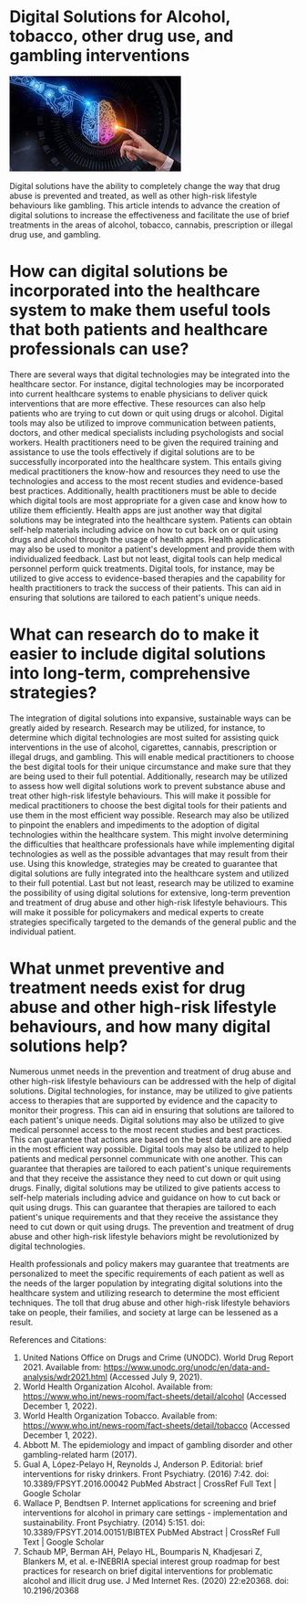 # Digital Solutions for Alcohol, tobacco, other drug use, and gambling interventions
![digital health](download.jpeg)

Digital solutions have the ability to completely change the way that drug abuse is prevented and treated, as well as other high-risk lifestyle behaviours like gambling. This article intends to advance the creation of digital solutions to increase the effectiveness and facilitate the use of brief treatments in the areas of alcohol, tobacco, cannabis, prescription or illegal drug use, and gambling.

# How can digital solutions be incorporated into the healthcare system to make them useful tools that both patients and healthcare professionals can use?

There are several ways that digital technologies may be integrated into the healthcare sector. For instance, digital technologies may be incorporated into current healthcare systems to enable physicians to deliver quick interventions that are more effective. These resources can also help patients who are trying to cut down or quit using drugs or alcohol. Digital tools may also be utilized to improve communication between patients, doctors, and other medical specialists including psychologists and social workers.
Health practitioners need to be given the required training and assistance to use the tools effectively if digital solutions are to be successfully incorporated into the healthcare system. This entails giving medical practitioners the know-how and resources they need to use the technologies and access to the most recent studies and evidence-based best practices. Additionally, health practitioners must be able to decide which digital tools are most appropriate for a given case and know how to utilize them efficiently.
Health apps are just another way that digital solutions may be integrated into the healthcare system. Patients can obtain self-help materials including advice on how to cut back on or quit using drugs and alcohol through the usage of health apps. Health applications may also be used to monitor a patient's development and provide them with individualized feedback.
Last but not least, digital tools can help medical personnel perform quick treatments. Digital tools, for instance, may be utilized to give access to evidence-based therapies and the capability for health practitioners to track the success of their patients. This can aid in ensuring that solutions are tailored to each patient's unique needs.

# What can research do to make it easier to include digital solutions into long-term, comprehensive strategies?

The integration of digital solutions into expansive, sustainable ways can be greatly aided by research. Research may be utilized, for instance, to determine which digital technologies are most suited for assisting quick interventions in the use of alcohol, cigarettes, cannabis, prescription or illegal drugs, and gambling. This will enable medical practitioners to choose the best digital tools for their unique circumstance and make sure that they are being used to their full potential.
Additionally, research may be utilized to assess how well digital solutions work to prevent substance abuse and treat other high-risk lifestyle behaviours. This will make it possible for medical practitioners to choose the best digital tools for their patients and use them in the most efficient way possible.
Research may also be utilized to pinpoint the enablers and impediments to the adoption of digital technologies within the healthcare system. This might involve determining the difficulties that healthcare professionals have while implementing digital technologies as well as the possible advantages that may result from their use. Using this knowledge, strategies may be created to guarantee that digital solutions are fully integrated into the healthcare system and utilized to their full potential.
Last but not least, research may be utilized to examine the possibility of using digital solutions for extensive, long-term prevention and treatment of drug abuse and other high-risk lifestyle behaviours. This will make it possible for policymakers and medical experts to create strategies specifically targeted to the demands of the general public and the individual patient.

# What unmet preventive and treatment needs exist for drug abuse and other high-risk lifestyle behaviours, and how many digital solutions help?

Numerous unmet needs in the prevention and treatment of drug abuse and other high-risk lifestyle behaviours can be addressed with the help of digital solutions. Digital technologies, for instance, may be utilized to give patients access to therapies that are supported by evidence and the capacity to monitor their progress. This can aid in ensuring that solutions are tailored to each patient's unique needs.
Digital solutions may also be utilized to give medical personnel access to the most recent studies and best practices. This can guarantee that actions are based on the best data and are applied in the most efficient way possible.
Digital tools may also be utilized to help patients and medical personnel communicate with one another. This can guarantee that therapies are tailored to each patient's unique requirements and that they receive the assistance they need to cut down or quit using drugs.
Finally, digital solutions may be utilized to give patients access to self-help materials including advice and guidance on how to cut back or quit using drugs. This can guarantee that therapies are tailored to each patient's unique requirements and that they receive the assistance they need to cut down or quit using drugs.
The prevention and treatment of drug abuse and other high-risk lifestyle behaviors might be revolutionized by digital technologies.

Health professionals and policy makers may guarantee that treatments are personalized to meet the specific requirements of each patient as well as the needs of the larger population by integrating digital solutions into the healthcare system and utilizing research to determine the most efficient techniques. The toll that drug abuse and other high-risk lifestyle behaviors take on people, their families, and society at large can be lessened as a result.

References and Citations:

1. United Nations Office on Drugs and Crime (UNODC). World Drug Report 2021. Available from: https://www.unodc.org/unodc/en/data-and-analysis/wdr2021.html (Accessed July 9, 2021).
2. World Health Organization Alcohol. Available from: https://www.who.int/news-room/fact-sheets/detail/alcohol (Accessed December 1, 2022).
3. World Health Organization Tobacco. Available from: https://www.who.int/news-room/fact-sheets/detail/tobacco (Accessed December 1, 2022).
4. Abbott M. The epidemiology and impact of gambling disorder and other gambling-related harm (2017).
5. Gual A, López-Pelayo H, Reynolds J, Anderson P. Editorial: brief interventions for risky drinkers. Front Psychiatry. (2016) 7:42. doi: 10.3389/FPSYT.2016.00042
PubMed Abstract | CrossRef Full Text | Google Scholar
6. Wallace P, Bendtsen P. Internet applications for screening and brief interventions for alcohol in primary care settings - implementation and sustainability. Front Psychiatry. (2014) 5:151. doi: 10.3389/FPSYT.2014.00151/BIBTEX
PubMed Abstract | CrossRef Full Text | Google Scholar
7. Schaub MP, Berman AH, Pelayo HL, Boumparis N, Khadjesari Z, Blankers M, et al. e-INEBRIA special interest group roadmap for best practices for research on brief digital interventions for problematic alcohol and illicit drug use. J Med Internet Res. (2020) 22:e20368. doi: 10.2196/20368

